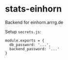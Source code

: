 # stats-einhorn

Backend for einhorn.arrrg.de

Setup `secrets.js`:

```
module.exports = {
  db_password: '...',
  backend_password: '...'
}
```
